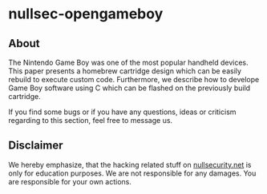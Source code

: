# nullsec-opengameboy

About
-----
The Nintendo Game Boy was one of the most popular handheld devices. This paper
presents a homebrew cartridge design which can be easily rebuild to execute
custom code. Furthermore, we describe how to develope Game Boy software using
C which can be flashed on the previously build cartridge.

If you find some bugs or if you have any questions, ideas or criticism regarding
to this section, feel free to message us.

Disclaimer
----------
We hereby emphasize, that the hacking related stuff on
[nullsecurity.net](http://nullsecurity.net) is only for education purposes.
We are not responsible for any damages. You are responsible for your own
actions.
